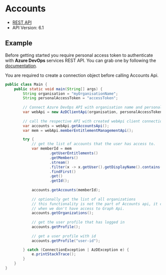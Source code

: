 # Accounts

- [REST API](https://docs.microsoft.com/en-us/rest/api/azure/devops/account/accounts/list?view=azure-devops-rest-6.1)
- API Version: 6.1

## Example

Before getting started you require personal access token to authenticate with **Azure DevOps** services REST API.
You can grab one by following the [documentation](https://docs.microsoft.com/en-us/azure/devops/organizations/accounts/use-personal-access-tokens-to-authenticate?WT.mc_id=docs-github-dbrown&view=azure-devops&tabs=preview-page).

You are required to create a connection object before calling Accounts Api.

```java
public class Main {
    public static void main(String[] args) {
        String organisation = "myOrganisationName";
        String personalAccessToken = "accessToken";
        
        // Connect Azure DevOps API with organisation name and personal access token.
        var webApi = new AzDClientApi(organisation, personalAccessToken);
    
        // call the respective API with created webApi client connection object;
        var accounts = webApi.getAccountsApi();
        var mem = webApi.memberEntitlementManagementApi();

        try {
            // get the list of accounts that the user has access to.
            var memberId = mem
                    .getUserEntitlements()
                    .getMembers()
                    .stream()
                    .filter(x -> x.getUser().getDisplayName().contains("my-name"))
                    .findFirst()
                    .get()
                    .getId();
            
            accounts.getAccounts(memberId);
            
            // optionally get the list of all organizations
            // this functionality is not the part of Accounts api, it can be considered as a helper method to list the organizations
            // when we don't have access to Graph Api.
            accounts.getOrganizations();
            
            // get the user profile that has logged in
            accounts.getProfile();
            
            // get a user profile with id
            accounts.getProfile("user-id");

        } catch (ConnectionException | AzDException e) {
            e.printStackTrace();
        }
    }
}
```

